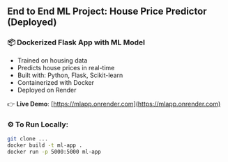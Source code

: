 ## End to End ML Project: House Price Predictor (Deployed)

### 📦 Dockerized Flask App with ML Model
- Trained on housing data
- Predicts house prices in real-time
- Built with: Python, Flask, Scikit-learn
- Containerized with Docker
- Deployed on Render

👉 **Live Demo**: [https://mlapp.onrender.com](https://mlapp.onrender.com)

### ⚙️ To Run Locally:
```bash
git clone ...
docker build -t ml-app .
docker run -p 5000:5000 ml-app
